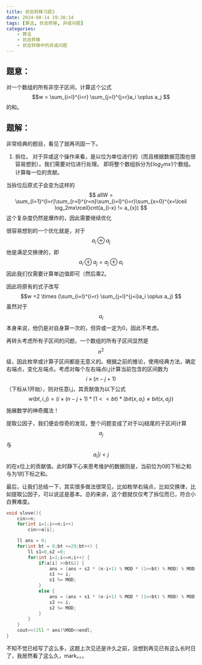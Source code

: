 ```yaml
---
title: 状态转移习题3
date: 2024-08-14 19:38:14
tags: [算法, 状态转移, 异或问题]
categories: 
	- 算法
	- 状态转移
	- 状态转移中的异或问题
---
```

## 题意：

对一个数组的所有非空子区间，计算这个公式$$w = \sum_{i=l}^{i=r} \sum_{j=l}^{j=r}a_i \oplus a_j $$的和。

## 题解：

非常经典的题目，看见了就再巩固一下。

1. 拆位， 对于异或这个操作来看，是以位为单位进行的（而且根据数据范围也很容易想到）。我们需要对位进行处理。 即将整个数组拆分为$\lceil log_2mx\rceil$个数组。计算每一位的贡献。

当拆位后原式子会变为这样的
$$
allW = \sum_{l=1}^{l=r}\sum_{r=l}^{r=n}\sum_{i=l}^{i=r}\sum_{x=0}^{x=\lceil log_2mx\rceil}cnt(a_{i-x} != a_{x})
$$
这个复杂度仍然是爆炸的，因此需要继续优化

很容易想到的一个优化就是，对于$$a_i \oplus a_j$$他是满足交换律的，即$$a_i \oplus a_j = a_j \oplus a_i$$因此我们仅需要计算单边值即可（然后乘2。

因此将原有的式子改写$$w =2 \times (\sum_{i=l}^{i=r} \sum_{j=l}^{j=i}a_i \oplus a_j) $$虽然对于$$a_i$$本身来说，他仍是对自身算一次的，但异或一定为0，因此不考虑。

再转头考虑所有子区间的问题，一个数组的所有子区间显然是$$n^2$$级，因此枚举或计算子区间都是无意义的。根据之前的推论，使用经典方法，确定右端点，变化左端点。考虑对每个左右端点i,j计算当前包含的区间数为$$i\times (n-j+1)$$（下标从1开始），则对任意i,j，其贡献值为以下公式
$$
w(bt,{i,j}) = (i\times (n-j+1) * (1<<bt) * (bit(x,a_i)\not=bit(x,a_j))
$$
施展数学的神奇魔法！

提取公因子，我们便会惊奇的发现，整个问题变成了对于以j结尾的子区间计算$$a_j$$ 与$$a_i|i<j$$的在x位上的贡献值。此时静下心来思考维护的数据则是，当前位为0的下标之和与为1的下标之和。

最后，让我们总结一下，其实很多做法很常见，比如枚举右端点，比如交换律，比如提取公因子，可以说这是基本。总的来讲，这个题就仅仅考了拆位而已，符合小白赛难度。

```cpp
void slove(){
    cin>>n;
    for(int i=1;i<=n;i++)
        cin>>a[i];

    ll ans = 0;
    for(int bt = 0;bt <=29;bt++) {
        ll s1=0,s2 =0;
        for(int i=1;i<=n;i++) {
            if(a[i] >>bt&1) {
                ans = (ans + s2 * (n-i+1) % MOD * (1<<bt) % MOD) % MOD;
                s1 += i;
                s1 %= MOD;
            }
            else {
                ans = (ans + s1 * (n-i+1) % MOD * (1<<bt) % MOD) % MOD;
                s2 += i;
                s2 %= MOD;
            }
        }
    }
    cout<<(2ll * ans)%MOD<<endl;
}
```

不知不觉已经写了这么多，这题上次见还是许久之前，没想到再见已有这么长时日了，我居然看了这么久，mark。。。